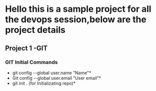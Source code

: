 
# Hello this is a sample project for all the devops session,below are the project details


## Project 1 -GIT


### GIT Initial Commands
 * git config --global user.name "Name"*
 * Git config --global user.email "User email"*
 * git init . (for Initializating repo)*

